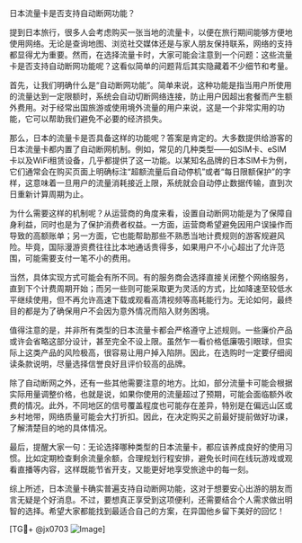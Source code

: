 日本流量卡是否支持自动断网功能？

提到日本旅行，很多人会考虑购买一张当地的流量卡，以便在旅行期间能够方便地使用网络。无论是查询地图、浏览社交媒体还是与家人朋友保持联系，网络的支持都显得尤为重要。然而，在选择流量卡时，大家可能会注意到一个问题：这些流量卡是否支持自动断网功能呢？这看似简单的问题背后其实隐藏着不少细节和考量。

首先，让我们明确什么是“自动断网功能”。简单来说，这种功能是指当用户所使用的流量达到一定限额时，系统会自动切断网络连接，防止用户因超出套餐而产生额外费用。对于经常出国旅游或使用境外流量的用户来说，这是一个非常实用的功能，它可以帮助我们避免不必要的经济损失。

那么，日本的流量卡是否具备这样的功能呢？答案是肯定的。大多数提供给游客的日本流量卡都内置了自动断网机制。例如，常见的几种类型——如SIM卡、eSIM卡以及WiFi租赁设备，几乎都提供了这一功能。以某知名品牌的日本SIM卡为例，它们通常会在购买页面上明确标注“超额流量后自动停机”或者“每日限额保护”的字样，这意味着一旦用户的流量消耗接近上限，系统就会自动停止数据传输，直到次日重新计算周期为止。

为什么需要这样的机制呢？从运营商的角度来看，设置自动断网功能是为了保障自身利益，同时也是为了保护消费者权益。一方面，运营商希望避免因用户误操作而导致的高额账单；另一方面，它也能帮助那些不熟悉当地计费规则的游客规避风险。毕竟，国际漫游资费往往比本地通话贵得多，如果用户不小心超出了允许范围，可能需要支付一笔不小的费用。

当然，具体实现方式可能会有所不同。有的服务商会选择直接关闭整个网络服务，直到下个计费周期开始；而另一些则可能采取更为灵活的方式，比如降速至较低水平继续使用，但不再允许高速下载或观看高清视频等高耗能行为。无论如何，最终目的都是为了确保用户不会因为意外情况而陷入财务困境。

值得注意的是，并非所有类型的日本流量卡都会严格遵守上述规则。一些廉价产品或许会省略这部分设计，甚至完全不设上限。虽然乍一看价格低廉吸引眼球，但实际上这类产品的风险极高，很容易让用户掉入陷阱。因此，在选购时一定要仔细阅读条款说明，尽量选择信誉良好且评价较高的品牌。

除了自动断网之外，还有一些其他需要注意的地方。比如，部分流量卡可能会根据实际用量调整价格，也就是说，如果你使用的流量超过了预期，可能会面临额外收费的情况。此外，不同地区的信号覆盖程度也可能存在差异，特别是在偏远山区或乡村地带，网络质量可能会大打折扣。因此，在决定购买之前最好提前做好功课，了解清楚目的地的具体情况。

最后，提醒大家一句：无论选择哪种类型的日本流量卡，都应该养成良好的使用习惯。比如定期检查剩余流量余额，合理规划行程安排，避免长时间在线玩游戏或观看直播等内容，这样既能节省开支，又能更好地享受旅途中的每一刻。

综上所述，日本流量卡确实普遍支持自动断网功能，这对于想要安心出游的朋友而言无疑是个好消息。不过，要想真正享受到这项便利，还需要结合个人需求做出明智的选择。希望大家都能找到最适合自己的方案，在异国他乡留下美好的回忆！

[TG💪+ @jx0703 ![Image](https://github.com/user-attachments/assets/dbca1d08-cadb-493c-b0ec-ad6f7a83f270)]